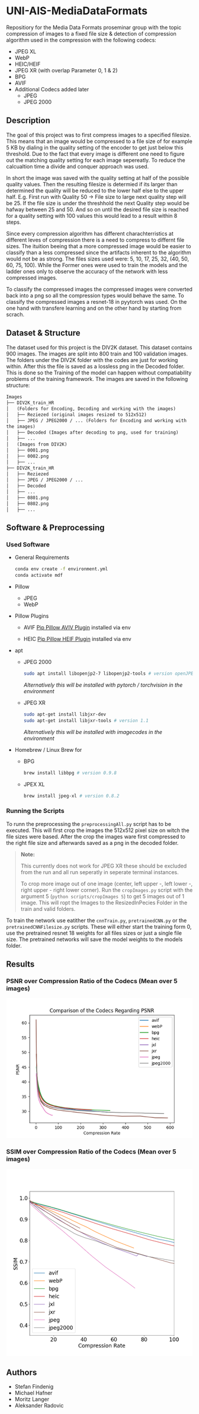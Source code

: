 # UNI-AIS-MediaDataFormats

Repositiory for the Media Data Formats proseminar group with the topic compression of images to a fixed file size & detection of compression algorithm used in the compression with the following codecs:

- JPEG XL
- WebP
- HEIC/HEIF
- JPEG XR (with overlap Parameter 0, 1 & 2)
- BPG
- AVIF
- Additional Codecs added later
  - JPEG
  - JPEG 2000

## Description

The goal of this project was to first compress images to a specified filesize. This means that an image would be compressed to a file size of for example 5 KB by dialing in the quality setting of the encoder to get just below this threshold. Due to the fact that every image is different one need to figure out the matching quality setting for each image sepereatly. To reduce the calcualtion time a divide and conquer approach was used.

In short the image was saved with the quality setting at half of the possible quality values. Then the resulting filesize is determied if its larger than determined the quality will be reduced to the lower half else to the upper half. E.g. First run with Quality 50 -> File size to large next quality step will be 25. If the file size is under the threshhold the next Quality step would be hafway between 25 and 50. And so on until the desired file size is reached for a quality setting with 100 values this would lead to a result within 8 steps.

Since every compression algorithm has different charachterristics at different leves of compression there is a need to compress to differnt file sizes. The ituition beeing that a more compressed image would be easier to classify than a less compressed since the artifacts inherent to the algorithm would not be as strong. The files sizes used were: 5, 10, 17, 25, 32, (40, 50, 60, 75, 100). While the Former ones were used to train the models and the ladder ones only to observe the accuracy of the network with less compressed images.

To classify the compressed images the compressed images were converted back into a png so all the compression types would behave the same. To classify the compressed images a resnet-18 in pyytorch was used. On the one hand with transfere learning and on the other hand by starting from scrach.

## Dataset & Structure

The dataset used for this project is the DIV2K dataset. This dataset contains 900 images. The images are split into 800 train and 100 validation images.
The folders under the DIV2K folder with the codes are just for working within. After this the file is saved as a lossless png in the Decoded folder. This is done so the Training of the model can happen without compatiability problems of the training framework. The images are saved in the following structure:

```
Images
├── DIV2K_train_HR
│   (Folders for Encoding, Decoding and working with the images)
│   ├── Reziezed (original images resized to 512x512)
│   ├── JPEG / JPEG2000 / ... (Folders for Encoding and working with the images)
│   ├── Decoded (Images after decoding to png, used for training)
│   ├── ...
│   (Images from DIV2K)
│   ├── 0001.png
│   ├── 0002.png
│   ├── ...
├── DIV2K_train_HR
│   ├── Reziezed
│   ├── JPEG / JPEG2000 / ...
│   ├── Decoded
│   ├── ...
│   ├── 0801.png
│   ├── 0802.png
│   ├── ...
```

## Software & Preprocessing

### Used Software

- General Requirements

    ```sh
    conda env create -f environment.yml
    conda activate mdf
    ```

- Pillow
  - JPEG
  - WebP
- Pillow Plugins
  - AVIF [Pip Pillow AVIV Plugin](https://pypi.org/project/pillow-avif-plugin/) installed via env


  - HEIC [Pip Pillow HEIF Plugin](https://pypi.org/project/pillow-heif/) installed via env



- apt
  - JPEG 2000

    ```sh
    sudo apt install libopenjp2-7 libopenjp2-tools # version openJPEG 2.5.0
    ```

    _Alternatively this will be installed with pytorch / torchvision in the environment_

  - JPEG XR

    ```sh
    sudo apt-get install libjxr-dev
    sudo apt-get install libjxr-tools # version 1.1
    ```

    _Alternatively this will be installed with imagecodes in the environment_

- Homebrew / Linux Brew for
  - BPG

    ```sh
    brew install libbpg # version 0.9.8
    ```

  - JPEX XL

    ```sh
    brew install jpeg-xl # version 0.8.2
    ```

### Running the Scripts

To runn the preprocessing the `preprocessingAll.py` script has to be executed. This will first crop the images the 512x512 pixel size on witch the file sizes were based. After the crop the images ware first compressed to the right file size and afterwards saved as a png in the decoded folder.

> **Note:**
>
> This currently does not work for JPEG XR these should be excluded from the run and all run seperatly in seperate terminal instances.
>
> To crop more image out of one image (center, left upper -, left lower -, right upper - right lower corner). Run the `cropImages.py` script with the argument 5 (`python scripts/cropImages 5`) to get 5 images out of 1 image. This will ropt the Images to the ResizedInPecies Folder in the train and valid folders.

To train the network use eatither the `cnnTrain.py`, `pretrainedCNN.py` or the `pretrainedCNNFilesize.py` scripts. These will either start the training form 0, use the pretrained resnet 18 weights for all files sizes or just a single file size. The pretrained networks will save the model weights to the models folder.

## Results

### PSNR over Compression Ratio of the Codecs (Mean over 5 images)

![PSNR](Plots/psnr.png)

### SSIM over Compression Ratio of the Codecs (Mean over 5 images)

![PSNR](Plots/ssim.png)

## Authors

- Stefan Findenig
- Michael Hafner
- Moritz Langer
- Aleksander Radovic
